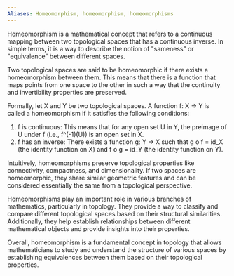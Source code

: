 ```yaml
---
Aliases: Homeomorphism, homeomorphism, homeomorphisms
---
```


Homeomorphism is a mathematical concept that refers to a continuous mapping between two topological spaces that has a continuous inverse. In simple terms, it is a way to describe the notion of "sameness" or "equivalence" between different spaces.

Two topological spaces are said to be homeomorphic if there exists a homeomorphism between them. This means that there is a function that maps points from one space to the other in such a way that the continuity and invertibility properties are preserved.

Formally, let X and Y be two topological spaces. A function f: X -> Y is called a homeomorphism if it satisfies the following conditions:
1. f is continuous: This means that for any open set U in Y, the preimage of U under f (i.e., f^(-1)(U)) is an open set in X.
2. f has an inverse: There exists a function g: Y -> X such that g o f = id_X (the identity function on X) and f o g = id_Y (the identity function on Y).

Intuitively, homeomorphisms preserve topological properties like connectivity, compactness, and dimensionality. If two spaces are homeomorphic, they share similar geometric features and can be considered essentially the same from a topological perspective.

Homeomorphisms play an important role in various branches of mathematics, particularly in topology. They provide a way to classify and compare different topological spaces based on their structural similarities. Additionally, they help establish relationships between different mathematical objects and provide insights into their properties.

Overall, homeomorphism is a fundamental concept in topology that allows mathematicians to study and understand the structure of various spaces by establishing equivalences between them based on their topological properties.